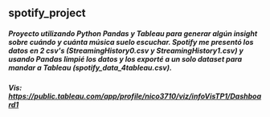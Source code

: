## spotify_project
##### Proyecto utilizando Python Pandas y Tableau para generar algún insight sobre cuándo y cuánta música suelo escuchar. Spotify me presentó los datos en 2 csv's (StreamingHistory0.csv y StreamingHistory1.csv) y usando Pandas limpié los datos y los exporté a un solo dataset para mandar a Tableau (spotify_data_4tableau.csv). 

##### Vis: https://public.tableau.com/app/profile/nico3710/viz/infoVisTP1/Dashboard1
